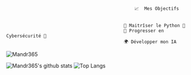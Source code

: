                                                     📈  Mes Objectifs


                                                🐍 Maitrîser le Python 🐍
                                                🔐 Progresser en Cybersécurité 🔐
                                                🌍 Développer mon IA
                                                
                                                
![Mandr365](https://komarev.com/ghpvc/?username=Mandr365&color=whitepurple&style=flat-square)

![Mandr365's github stats](https://github-readme-stats.vercel.app/api?username=Mandr365&show_icons=true&hide_border=true&theme=onedark&cache_seconds=1800&include_all_commits=true&count_private=true&line_height=24px) 
![Top Langs](https://github-readme-stats.vercel.app/api/top-langs/?username=Mandr365&layout=compact&theme=onedark&cache_seconds=1800&langs_count=1000&hide_border=true)
